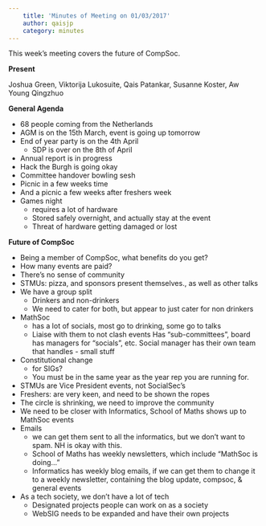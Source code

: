```yaml
---
    title: 'Minutes of Meeting on 01/03/2017'
    author: qaisjp
    category: minutes
---
```



This week’s meeting covers the future of CompSoc.

**Present**

Joshua Green, Viktorija Lukosuite, Qais Patankar, Susanne Koster, Aw Young Qingzhuo

**General Agenda**

- 68 people coming from the Netherlands
- AGM is on the 15th March, event is going up tomorrow
- End of year party is on the 4th April
	- SDP is over on the 8th of April
- Annual report is in progress
- Hack the Burgh is going okay
- Committee handover bowling sesh
- Picnic in a few weeks time
- And a picnic a few weeks after freshers week
- Games night
	- requires a lot of hardware
	- Stored safely overnight, and actually stay at the event
	- Threat of hardware getting damaged or lost

**Future of CompSoc**

- Being a member of CompSoc, what benefits do you get?
- How many events are paid?
- There’s no sense of community
- STMUs: pizza, and sponsors present themselves., as well as other talks
- We have a group split
	- Drinkers and non-drinkers
	- We need to cater for both, but appear to just cater for non drinkers
- MathSoc
	- has a lot of socials, most go to drinking, some go to talks
	- Liaise with them to not clash events
	Has “sub-committees”, board has managers for “socials”, etc. Social manager has their own team that handles - small stuff
- Constitutional change
	- for SIGs?
	- You must be in the same year as the year rep you are running for.
- STMUs are Vice President events, not SocialSec’s
- Freshers: are very keen, and need to be shown the ropes
- The circle is shrinking, we need to improve the community
- We need to be closer with Informatics, School of Maths shows up to MathSoc events
- Emails
	- we can get them sent to all the informatics, but we don’t want to spam. NH is okay with this.
	- School of Maths has weekly newsletters, which include “MathSoc is doing…”
	- Informatics has weekly blog emails, if we can get them to change it to a weekly newsletter, containing the blog update, compsoc, & general events
- As a tech society, we don’t have a lot of tech
	- Designated projects people can work on as a society
	- WebSIG needs to be expanded and have their own projects

